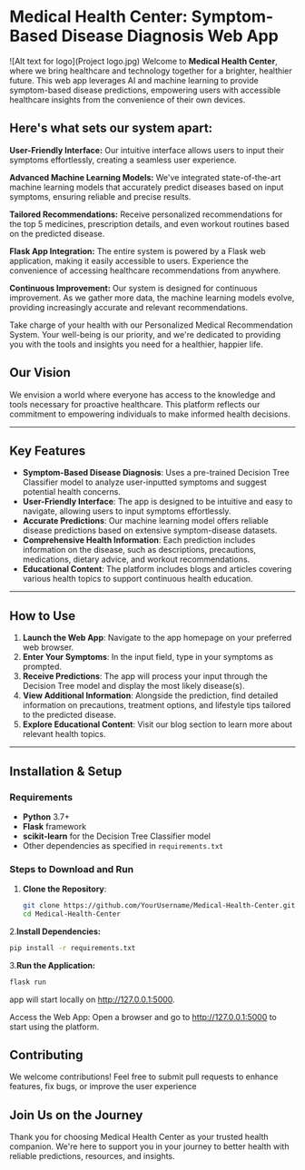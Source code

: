 # Medical Health Center: Symptom-Based Disease Diagnosis Web App
![Alt text for logo](Project logo.jpg)
Welcome to **Medical Health Center**, where we bring healthcare and technology together for a brighter, healthier future. This web app leverages AI and machine learning to provide symptom-based disease predictions, empowering users with accessible healthcare insights from the convenience of their own devices.

## Here's what sets our system apart:

**User-Friendly Interface:** Our intuitive interface allows users to input their symptoms effortlessly, creating a seamless user experience.


**Advanced Machine Learning Models:** We've integrated state-of-the-art machine learning models that accurately predict diseases based on input symptoms, ensuring reliable and precise results.

 
**Tailored Recommendations:** Receive personalized recommendations for the top 5 medicines, prescription details, and even workout routines based on the predicted disease.

 
**Flask App Integration:** The entire system is powered by a Flask web application, making it easily accessible to users. Experience the convenience of accessing healthcare recommendations from anywhere.


**Continuous Improvement:** Our system is designed for continuous improvement. As we gather more data, the machine learning models evolve, providing increasingly accurate and relevant recommendations.


Take charge of your health with our Personalized Medical Recommendation System. Your well-being is our priority, and we're dedicated to providing you with the tools and insights you need for a healthier, happier life.

## Our Vision

We envision a world where everyone has access to the knowledge and tools necessary for proactive healthcare. This platform reflects our commitment to empowering individuals to make informed health decisions.

---

## Key Features

- **Symptom-Based Disease Diagnosis**: Uses a pre-trained Decision Tree Classifier model to analyze user-inputted symptoms and suggest potential health concerns.
- **User-Friendly Interface**: The app is designed to be intuitive and easy to navigate, allowing users to input symptoms effortlessly.
- **Accurate Predictions**: Our machine learning model offers reliable disease predictions based on extensive symptom-disease datasets.
- **Comprehensive Health Information**: Each prediction includes information on the disease, such as descriptions, precautions, medications, dietary advice, and workout recommendations.
- **Educational Content**: The platform includes blogs and articles covering various health topics to support continuous health education.

---

## How to Use

1. **Launch the Web App**: Navigate to the app homepage on your preferred web browser.
2. **Enter Your Symptoms**: In the input field, type in your symptoms as prompted.
3. **Receive Predictions**: The app will process your input through the Decision Tree model and display the most likely disease(s).
4. **View Additional Information**: Alongside the prediction, find detailed information on precautions, treatment options, and lifestyle tips tailored to the predicted disease.
5. **Explore Educational Content**: Visit our blog section to learn more about relevant health topics.

---

## Installation & Setup

### Requirements

- **Python** 3.7+
- **Flask** framework
- **scikit-learn** for the Decision Tree Classifier model
- Other dependencies as specified in `requirements.txt`

### Steps to Download and Run

1. **Clone the Repository**:
   ```bash
   git clone https://github.com/YourUsername/Medical-Health-Center.git
   cd Medical-Health-Center
2.**Install Dependencies:**
   ```bash
   pip install -r requirements.txt
   ```
3.**Run the Application:**
  ```bash
  flask run
  ```
app will start locally on http://127.0.0.1:5000.

Access the Web App: Open a browser and go to http://127.0.0.1:5000 to start using the platform.

## Contributing
We welcome contributions! Feel free to submit pull requests to enhance features, fix bugs, or improve the user experience

## Join Us on the Journey
Thank you for choosing Medical Health Center as your trusted health companion. We're here to support you in your journey to better health with reliable predictions, resources, and insights.




